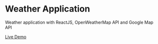 # Weather Application
Weather application with ReactJS, OpenWeatherMap API and Google Map API

<a href="http://projects.weather-map.kunjimeena.com">Live Demo</a>
